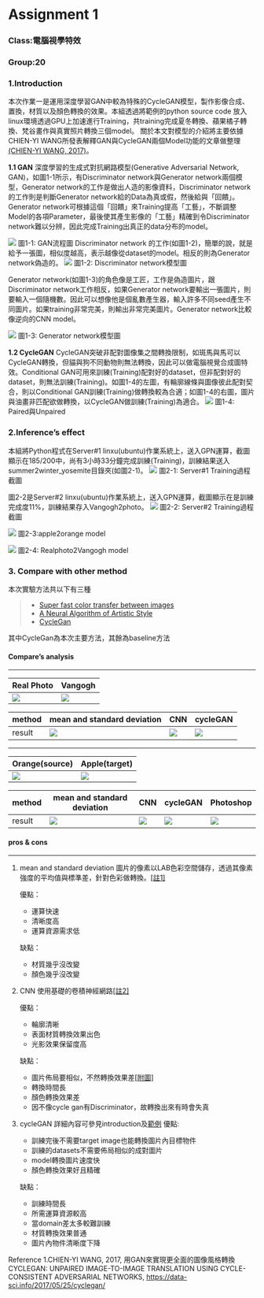 # Assignment 1
 
### Class:電腦視學特效
### Group:20

 
 ### 1.Introduction 
本次作業一是運用深度學習GAN中較為特殊的CycleGAN模型，製作影像合成、置換，材質以及顏色轉換的效果。本組透過將範例的python source code 放入linux環境透過GPU上加速進行Training，共training完成夏冬轉換、蘋果橘子轉換、梵谷畫作與真實照片轉換三個model。
關於本文對模型的介紹將主要依據CHIEN-YI WANG所發表解釋GAN與CycleGAN兩個Model功能的文章做整理[(CHIEN-YI WANG, 2017)](https://data-sci.info/2017/05/25/cyclegan/)。

 **1.1 GAN**
 深度學習的生成式對抗網路模型(Generative Adversarial Network, GAN)，如圖1-1所示，有Discriminator network與Generator network兩個模型，Generator network的工作是做出人造的影像資料，Discriminator network的工作則是判斷Generator network給的Data為真或假，然後給與「回饋」。Generator network可根據這個「回饋」來Training提高「工藝」，不斷調整Model的各項Parameter，最後使其產生影像的「工藝」精確到令Discriminator network難以分辨，因此完成Training出真正的data分布的model。
 
![](https://i.imgur.com/XWqCpfz.png)
圖1-1: GAN流程圖
Discriminator network 的工作(如圖1-2)，簡單的說，就是給予一張圖，相似度越高，表示越像從dataset的model。相反的則為Generator network偽造的。
 ![](https://i.imgur.com/NeapVM6.png)
圖1-2: Discriminator network模型圖

Generator network(如圖1-3)的角色像是工匠，工作是偽造圖片，跟Discriminator network工作相反，如果Generator network要輸出一張圖片，則要輸入一個隨機數。因此可以想像他是個亂數產生器，輸入許多不同seed產生不同圖片。如果training非常完美，則輸出非常完美圖片。Generator network比較像逆向的CNN model。

![](https://i.imgur.com/e59VMeM.png)
圖1-3: Generator network模型圖

**1.2 CycleGAN**
CycleGAN突破非配對圖像集之間轉換限制，如斑馬與馬可以CycleGAN轉換，但貓與狗不同動物則無法轉換，因此可以做電腦視覺合成圖特效。Conditional GAN可用來訓練(Training)配對好的dataset，但非配對好的dataset，則無法訓練(Training)。如圖1-4的左圖，有輪廓線條與圖像彼此配對契合，則以Conditional GAN訓練(Training)做轉換較為合適；如圖1-4的右圖，圖片與油畫非匹配欲做轉換，以CycleGAN做訓練(Training)為適合。
![](https://i.imgur.com/aSHZiIY.png)
圖1-4: Paired與Unpaired





 
 
 
### 2.Inference’s effect
 本組將Python程式在Server#1 linxu(ubuntu)作業系統上，送入GPN運算，截圖顯示在185/200中，尚有3小時33分鐘完成訓練(Training)，訓練結果送入summer2winter_yosemite目錄夾(如圖2-1)。
 ![](https://i.imgur.com/AIKqCY9.png)
圖2-1: Server#1 Training過程截圖
 
 圖2-2是Server#2 linxu(ubuntu)作業系統上，送入GPN運算，截圖顯示在是訓練完成度11%，訓練結果存入Vangogh2photo。
 ![](https://i.imgur.com/Sjhtc8n.png)
圖2-2: Server#2 Training過程截圖
 
![](https://i.imgur.com/xmJb9KW.png)
 圖2-3:apple2orange model
 
 
![](https://i.imgur.com/Gwmt9NU.png)
 圖2-4: Realphoto2Vangogh model


### 3. Compare with other method

本次實驗方法共以下有三種
> - [Super fast color transfer between images](https://github.com/jrosebr1/color_transfer)
> - [A Neural Algorithm of Artistic Style](https://arxiv.org/pdf/1508.06576v2.pdf)
> - [CycleGan](https://arxiv.org/abs/1703.10593)
> 
其中CycleGan為本次主要方法，其餘為baseline方法
#### Compare’s analysis
  ---
<!--   ![](https://i.imgur.com/Or1aQsH.jpg) =>![](https://i.imgur.com/TRwlWgT.jpg) -->

  
  
|Real Photo|Vangogh|
| -------- | -------- |
|![](https://i.imgur.com/KWv6TgG.jpg)|![](https://i.imgur.com/my9bLEs.jpg)

|method| mean and standard deviation   | CNN | cycleGAN|
|--------| -------- | -------- | -------- |
|result|![](https://i.imgur.com/HvtQRTn.png)|![](https://i.imgur.com/FIjUMhk.png)|![](https://i.imgur.com/jwvP0A0.png)


---

| Orange(source) | Apple(target)|
| -------- | -------- |
|  ![](https://i.imgur.com/Or1aQsH.jpg)     | ![](https://i.imgur.com/TRwlWgT.jpg) |

|method| mean and standard deviation   | CNN | cycleGAN|Photoshop|
|--------| -------- | -------- | -------- |--------|
|result|![](https://i.imgur.com/m4sv33w.png)|![](https://i.imgur.com/cA5hufP.png)| ![](https://i.imgur.com/cbXzVUN.png) |![](https://i.imgur.com/VUC5E31.png)
#### pros & cons 
----

1. mean and standard deviation 
圖片的像素以LAB色彩空間儲存，透過其像素強度的平均值與標準差，針對色彩做轉換。[[註1]](https://github.com/jrosebr1/color_transfer)

    優點：
    * 運算快速
    * 清晰度高
    * 運算資源需求低
    
    缺點：
    * 材質幾乎沒改變
    * 顏色幾乎沒改變
2. CNN
使用基礎的卷積神經網路[[註2]](https://github.com/keras-team/keras/blob/master/examples/neural_style_transfer.py)
    
    優點：
    * 輪廓清晰
    * 表面材質轉換效果出色
    * 光影效果保留度高

    缺點：
    * 圖片佈局要相似，不然轉換效果差[[附圖]]()
    * 轉換時間長
    * 顏色轉換效果差
    * 因不像cycle gan有Discriminator，故轉換出來有時會失真
3. cycleGAN
詳細內容可參見introduction及[範例](https://github.com/aitorzip/PyTorch-CycleGAN)
    優點:
    * 訓練完後不需要target image也能轉換圖片內目標物件
    * 訓練的datasets不需要佈局相似的成對圖片
    * model轉換圖片速度快
    * 顏色轉換效果好且精確
    
    缺點：
    * 訓練時間長
    * 所需運算資源較高
    * 當domain差太多較難訓練
    * 材質轉換效果普通
    * 圖片內物件清晰度下降


Reference
1.CHIEN-YI WANG, 2017, 用GAN來實現更全面的圖像風格轉換 CYCLEGAN: UNPAIRED IMAGE-TO-IMAGE TRANSLATION USING CYCLE-CONSISTENT ADVERSARIAL NETWORKS, https://data-sci.info/2017/05/25/cyclegan/




